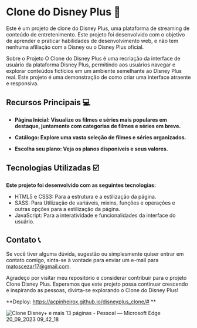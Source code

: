 # Clone do Disney Plus :european_castle:
Este é um projeto de clone do Disney Plus, uma plataforma de streaming de conteúdo de entretenimento. Este projeto foi desenvolvido com o objetivo de aprender e praticar habilidades de desenvolvimento web, e não tem nenhuma afiliação com a Disney ou o Disney Plus oficial.

Sobre o Projeto
O Clone do Disney Plus é uma recriação da interface de usuário da plataforma Disney Plus, permitindo aos usuários navegar e explorar conteúdos fictícios em um ambiente semelhante ao Disney Plus real. Este projeto é uma demonstração de como criar uma interface atraente e responsiva.

## Recursos Principais :computer:
- **Página Inicial: Visualize os filmes e séries mais populares em destaque, juntamente com categorias de filmes e séries em breve.**

- **Catálogo: Explore uma vasta seleção de filmes e séries organizados.**

- **Escolha seu plano: Veja os planos disponiveis e seus valores.**

## Tecnologias Utilizadas :ballot_box_with_check:
**Este projeto foi desenvolvido com as seguintes tecnologias:**

- HTML5 e CSS3: Para a estrutura e a estilização da página.
- SASS: Para Utilização de variáveis, mixins, funções e operações e outras opções para a estilização da página.
- JavaScript: Para a interatividade e funcionalidades da interface do usuário.

## Contato :telephone_receiver:
Se você tiver alguma dúvida, sugestão ou simplesmente quiser entrar em contato comigo, sinta-se à vontade para enviar um e-mail para matoscezar17@gmail.com.

Agradeço por visitar meu repositório e considerar contribuir para o projeto Clone Disney Plus. Esperamos que este projeto possa continuar crescendo e inspirando as pessoas, divirta-se explorando o Clone do Disney Plus!

**Deploy: https://acpinheirox.github.io/disneyplus_clone/# **

![Clone Disney+ e mais 13 páginas - Pessoal — Microsoft​ Edge 20_09_2023 09_42_18](https://github.com/acpinheirox/disneyplus_clone/assets/128848972/e37e26a8-59f6-4967-8192-913ec5b2a664)
